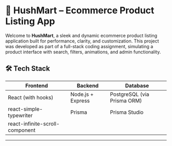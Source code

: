 # 🛒 HushMart – Ecommerce Product Listing App

Welcome to **HushMart**, a sleek and dynamic ecommerce product listing application built for performance, clarity, and customization. This project was developed as part of a full-stack coding assignment, simulating a product interface with search, filters, animations, and admin functionality.


## 🛠 Tech Stack

| Frontend | Backend | Database |
|----------|---------|----------|
| React (with hooks) | Node.js + Express | PostgreSQL (via Prisma ORM) |
| react-simple-typewriter | Prisma | Prisma Studio |
| react-infinite-scroll-component | | |

---



